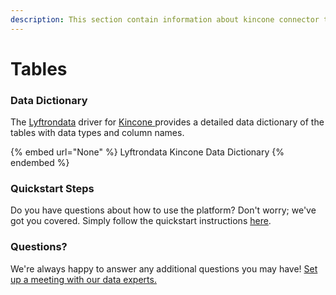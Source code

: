 ```yaml
---
description: This section contain information about kincone connector tables information
---
```


# Tables

### Data Dictionary

The [Lyftrondata](https://www.lyftrondata.com/) driver for [Kincone](None/)[ ](https://www.lyftrondata.com/integration/kincone/)provides a detailed data dictionary of the tables with data types and column names.

{% embed url="None" %}
Lyftrondata Kincone Data Dictionary
{% endembed %}

### Quickstart Steps

Do you have questions about how to use the platform? Don't worry; we've got you covered. Simply follow the quickstart instructions [here](../README.md).

### Questions? <a href="#questions" id="questions"></a>

We're always happy to answer any additional questions you may have! [Set up a meeting with our data experts.](https://www.lyftrondata.com/book-a-meeting/)

